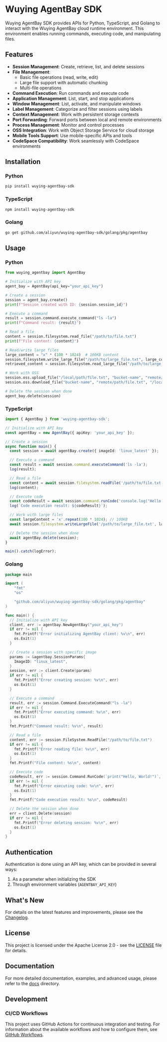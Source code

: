 # Wuying AgentBay SDK

Wuying AgentBay SDK provides APIs for Python, TypeScript, and Golang to interact with the Wuying AgentBay cloud runtime environment. This environment enables running commands, executing code, and manipulating files.

## Features

- **Session Management**: Create, retrieve, list, and delete sessions
- **File Management**:
  - Basic file operations (read, write, edit)
  - Large file support with automatic chunking
  - Multi-file operations
- **Command Execution**: Run commands and execute code
- **Application Management**: List, start, and stop applications
- **Window Management**: List, activate, and manipulate windows
- **Label Management**: Categorize and filter sessions using labels
- **Context Management**: Work with persistent storage contexts
- **Port Forwarding**: Forward ports between local and remote environments
- **Process Management**: Monitor and control processes
- **OSS Integration**: Work with Object Storage Service for cloud storage
- **Mobile Tools Support**: Use mobile-specific APIs and tools
- **CodeSpace Compatibility**: Work seamlessly with CodeSpace environments

## Installation

### Python

```bash
pip install wuying-agentbay-sdk
```

### TypeScript

```bash
npm install wuying-agentbay-sdk
```

### Golang

```bash
go get github.com/aliyun/wuying-agentbay-sdk/golang/pkg/agentbay
```

## Usage

### Python

```python
from wuying_agentbay import AgentBay

# Initialize with API key
agent_bay = AgentBay(api_key="your_api_key")

# Create a session
session = agent_bay.create()
print(f"Session created with ID: {session.session_id}")

# Execute a command
result = session.command.execute_command("ls -la")
print(f"Command result: {result}")

# Read a file
content = session.filesystem.read_file("/path/to/file.txt")
print(f"File content: {content}")

# Read/write large files
large_content = "x" * (100 * 1024)  # 100KB content
session.filesystem.write_large_file("/path/to/large_file.txt", large_content)
retrieved_content = session.filesystem.read_large_file("/path/to/large_file.txt")

# Work with OSS
session.oss.upload_file("/local/path/file.txt", "bucket-name", "remote/path/file.txt")
session.oss.download_file("bucket-name", "remote/path/file.txt", "/local/path/downloaded.txt")

# Delete the session when done
agent_bay.delete(session)
```

### TypeScript

```typescript
import { AgentBay } from 'wuying-agentbay-sdk';

// Initialize with API key
const agentBay = new AgentBay({ apiKey: 'your_api_key' });

// Create a session
async function main() {
  const session = await agentBay.create({ imageId: 'linux_latest' });

  // Execute a command
  const result = await session.command.executeCommand('ls -la');
  log(result);

  // Read a file
  const content = await session.filesystem.readFile('/path/to/file.txt');
  log(content);

  // Execute code
  const codeResult = await session.command.runCode('console.log("Hello, World!");', 'javascript');
  log(`Code execution result: ${codeResult}`);

  // Work with large files
  const largeContent = 'x'.repeat(100 * 1024); // 100KB
  await session.filesystem.writeLargeFile('/path/to/large_file.txt', largeContent);

  // Delete the session when done
  await agentBay.delete(session);
}

main().catch(logError);
```

### Golang

```go
package main

import (
	"fmt"
	"os"

	"github.com/aliyun/wuying-agentbay-sdk/golang/pkg/agentbay"
)

func main() {
  // Initialize with API key
  client, err := agentbay.NewAgentBay("your_api_key")
  if err != nil {
    fmt.Printf("Error initializing AgentBay client: %v\n", err)
    os.Exit(1)
  }

  // Create a session with specific image
  params := &agentbay.SessionParams{
    ImageID: "linux_latest",
  }
  session, err := client.Create(params)
  if err != nil {
    fmt.Printf("Error creating session: %v\n", err)
    os.Exit(1)
  }

  // Execute a command
  result, err := session.Command.ExecuteCommand("ls -la")
  if err != nil {
    fmt.Printf("Error executing command: %v\n", err)
    os.Exit(1)
  }
  fmt.Printf("Command result: %v\n", result)

  // Read a file
  content, err := session.FileSystem.ReadFile("/path/to/file.txt")
  if err != nil {
    fmt.Printf("Error reading file: %v\n", err)
    os.Exit(1)
  }
  fmt.Printf("File content: %s\n", content)

  // Execute code
  codeResult, err := session.Command.RunCode(`print("Hello, World!")`, "python")
  if err != nil {
    fmt.Printf("Error executing code: %v\n", err)
    os.Exit(1)
  }
  fmt.Printf("Code execution result: %s\n", codeResult)

  // Delete the session when done
  err = client.Delete(session)
  if err != nil {
    fmt.Printf("Error deleting session: %v\n", err)
    os.Exit(1)
  }
}
```

## Authentication

Authentication is done using an API key, which can be provided in several ways:

1. As a parameter when initializing the SDK
2. Through environment variables (`AGENTBAY_API_KEY`)

## What's New

For details on the latest features and improvements, please see the [Changelog](CHANGELOG.md).

## License

This project is licensed under the Apache License 2.0 - see the [LICENSE](LICENSE) file for details.

## Documentation

For more detailed documentation, examples, and advanced usage, please refer to the [docs](docs/) directory.

## Development

### CI/CD Workflows

This project uses GitHub Actions for continuous integration and testing. For information about the available workflows and how to configure them, see [GitHub Workflows](.github/WORKFLOWS.md).
